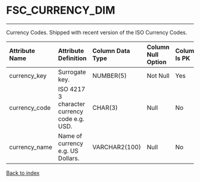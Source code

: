 # FSC_CURRENCY_DIM

---

Currency Codes.  Shipped with recent version of the ISO Currency Codes.

| Attribute Name   | Attribute Definition                         | Column Data Type   | Column Null Option   | Column Is PK   | Column Is FK   |
|:-----------------|:---------------------------------------------|:-------------------|:---------------------|:---------------|:---------------|
| currency_key     | Surrogate key.                               | NUMBER(5)          | Not Null             | Yes            | No             |
| currency_code    | ISO 4217 3 character currency code e.g. USD. | CHAR(3)            | Null                 | No             | No             |
| currency_name    | Name of currency e.g. US Dollars.            | VARCHAR2(100)      | Null                 | No             | No             |

[Back to index](./index.md)